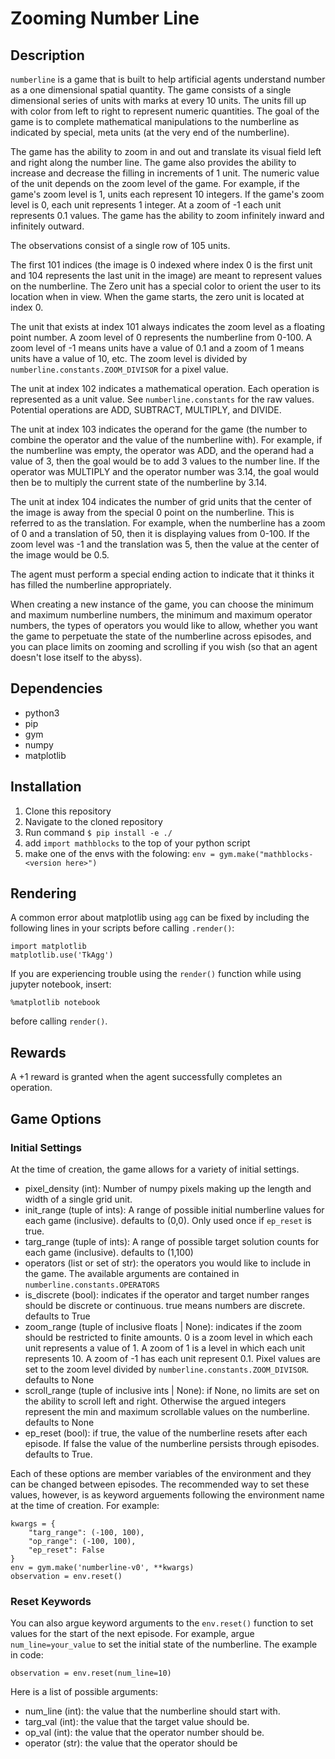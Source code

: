 # Zooming Number Line

## Description
`numberline` is a game that is built to help artificial agents understand number as a one dimensional spatial quantity. The game consists of a single dimensional series of units with marks at every 10 units. The units fill up with color from left to right to represent numeric quantities. The goal of the game is to complete mathematical manipulations to the numberline as indicated by special, meta units (at the very end of the numberline).

The game has the ability to zoom in and out and translate its visual field left and right along the number line. The game also provides the ability to increase and decrease the filling in increments of 1 unit. The numeric value of the unit depends on the zoom level of the game. For example, if the game's zoom level is 1, units each represent 10 integers. If the game's zoom level is 0, each unit represents 1 integer. At a zoom of -1 each unit represents 0.1 values. The game has the ability to zoom infinitely inward and infinitely outward.

The observations consist of a single row of 105 units.

The first 101 indices (the image is 0 indexed where index 0 is the first unit and 104 represents the last unit in the image) are meant to represent values on the numberline. The Zero unit has a special color to orient the user to its location when in view. When the game starts, the zero unit is located at index 0.

The unit that exists at index 101 always indicates the zoom level as a floating point number. A zoom level of 0 represents the numberline from 0-100. A zoom level of -1 means units have a value of 0.1 and a zoom of 1 means units have a value of 10, etc. The zoom level is divided by `numberline.constants.ZOOM_DIVISOR` for a pixel value.

The unit at index 102 indicates a mathematical operation. Each operation is represented as a unit value. See `numberline.constants` for the raw values. Potential operations are ADD, SUBTRACT, MULTIPLY, and DIVIDE.

The unit at index 103 indicates the operand for the game (the number to combine the operator and the value of the numberline with). For example, if the numberline was empty, the operator was ADD, and the operand had a value of 3, then the goal would be to add 3 values to the number line. If the operator was MULTIPLY and the operator number was 3.14, the goal would then be to multiply the current state of the numberline by 3.14.

The unit at index 104 indicates the number of grid units that the center of the image is away from the special 0 point on the numberline. This is referred to as the translation. For example, when the numberline has a zoom of 0 and a translation of 50, then it is displaying values from 0-100. If the zoom level was -1 and the translation was 5, then the value at the center of the image would be 0.5.

The agent must perform a special ending action to indicate that it thinks it has filled the numberline appropriately.

When creating a new instance of the game, you can choose the minimum and maximum numberline numbers, the minimum and maximum operator numbers, the types of operators you would like to allow, whether you want the game to perpetuate the state of the numberline across episodes, and you can place limits on zooming and scrolling if you wish (so that an agent doesn't lose itself to the abyss).

## Dependencies
- python3
- pip
- gym
- numpy
- matplotlib

## Installation
1. Clone this repository
2. Navigate to the cloned repository
3. Run command `$ pip install -e ./`
4. add `import mathblocks` to the top of your python script
5. make one of the envs with the folowing: `env = gym.make("mathblocks-<version here>")`

## Rendering
A common error about matplotlib using `agg` can be fixed by including the following lines in your scripts before calling `.render()`:

    import matplotlib
    matplotlib.use('TkAgg')

If you are experiencing trouble using the `render()` function while using jupyter notebook, insert:

    %matplotlib notebook

before calling `render()`.

## Rewards
A +1 reward is granted when the agent successfully completes an operation.

## Game Options

### Initial Settings
At the time of creation, the game allows for a variety of initial settings.

- pixel\_density (int): Number of numpy pixels making up the length and width of a single grid unit.
- init\_range (tuple of ints): A range of possible initial numberline values for each game (inclusive). defaults to (0,0). Only used once if `ep_reset` is true.
- targ\_range (tuple of ints): A range of possible target solution counts for each game (inclusive). defaults to (1,100)
- operators (list or set of str): the operators you would like to include in the game. The available arguments are contained in `numberline.constants.OPERATORS`
- is\_discrete (bool): indicates if the operator and target number ranges should be discrete or continuous. true means numbers are discrete. defaults to True
- zoom\_range (tuple of inclusive floats | None): indicates if the zoom should be restricted to finite amounts. 0 is a zoom level in which each unit represents a value of 1. A zoom of 1 is a level in which each unit represents 10. A zoom of -1 has each unit represent 0.1. Pixel values are set to the zoom level divided by `numberline.constants.ZOOM_DIVISOR`. defaults to None
- scroll\_range (tuple of inclusive ints | None): if None, no limits are set on the ability to scroll left and right. Otherwise the argued integers represent the min and maximum scrollable values on the numberline. defaults to None
- ep\_reset (bool): if true, the value of the numberline resets after each episode. If false the value of the numberline persists through episodes. defaults to True.

Each of these options are member variables of the environment and they can be changed between episodes. The recommended way to set these values, however, is as keyword arguements following the environment name at the time of creation. For example:

    kwargs = {
        "targ_range": (-100, 100),
        "op_range": (-100, 100),
        "ep_reset": False
    }
    env = gym.make('numberline-v0', **kwargs)
    observation = env.reset()

### Reset Keywords
You can also argue keyword arguments to the `env.reset()` function to set values for the start of the next episode. For example, argue `num_line=your_value` to set the initial state of the numberline. The example in code:

    observation = env.reset(num_line=10)

Here is a list of possible arguments:
- num\_line (int): the value that the numberline should start with.
- targ\_val (int): the value that the target value should be.
- op\_val (int): the value that the operator number should be.
- operator (str): the value that the operator should be


